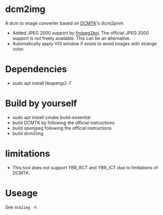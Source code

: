 # dcm2img
A dcm to image converter based on [DCMTK](https://github.com/DCMTK/dcmtk)'s dcmj2pnm.

- Added JPEG 2000 support by [fmjpeg2koj](https://github.com/DraconPern/fmjpeg2koj). The official JPEG 2000 support is not freely available. This can be an alternative.
- Automatically apply VOI window if exists to avoid images with strange color.

# Dependencies
- sudo apt install libopenjp2-7

# Build by yourself
- sudo apt install cmake build-essential
- build DCMTK by following the official instructions
- build openjpeg following the official instructions
- build dcm2img

# limitations
- This tool does not support YBR_RCT and YBR_ICT due to limitations of DCMTK.

# Useage
See `dcm2img -h`